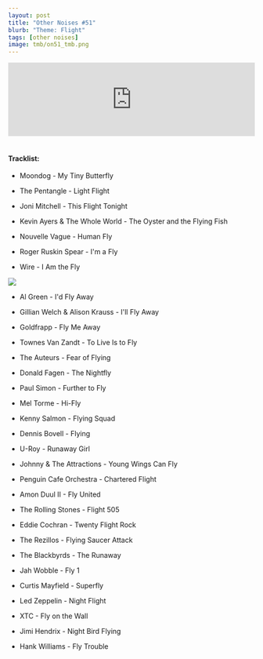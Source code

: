 ```yaml
---
layout: post
title: "Other Noises #51"
blurb: "Theme: Flight"
tags: [other noises]
image: tmb/on51_tmb.png
---
```


<iframe scrolling="no" id="hearthis_at_track_3737300" width="100%" height="150" src="https://hearthis.at/embed/3737300/transparent_black/?hcolor=&color=&style=2&block_size=2&block_space=1&background=1&waveform=0&cover=0&autoplay=0&css=" frameborder="0" allowtransparency allow="autoplay"><p>Listen to <a href="https://hearthis.at/zerocc/zeroccother-noises-51-26919-flight-8nb/" target="_blank">Other Noises #51 (26/9/19) - FLIGHT</a> <span>by</span><a href="https://hearthis.at/zerocc/" target="_blank" >Zero</a> <span>on</span> <a href="https://hearthis.at/" target="_blank">hearthis.at</a></p></iframe>
&nbsp;

#### Tracklist:

- Moondog - My Tiny Butterfly

- The Pentangle - Light Flight
- Joni Mitchell - This Flight Tonight
- Kevin Ayers & The Whole World - The Oyster and the Flying Fish

- Nouvelle Vague - Human Fly
- Roger Ruskin Spear - I'm a Fly
- Wire - I Am the Fly

![](https://lh3.googleusercontent.com/6wd_Chvfay8fjJBRpnequyP4pbm3aMNMTB567hhpL0tK-Hkiucy1JICu7GPNyc35G_iAPZHsq2nw8Gh5uM2P4OshV_dpHh4VHPnuLbEqYG7I07A7FiKrtJ526sJeNWJ5Ze4vag2MImpGmxyc7P5Z7QTiDwBI__JAONmSYmDab0UENriSH6Jnn94oswHd0bYu8IafBQ-NJdyTL5GLDpl6axCTf_UburZqnOviuBmKjZ7vCCavW4rMAxPTu6gvj4b-X4raAZngo66MTpwrzHddfPG84VSrn93kE9QJZGmt_qY25rq4UGfGwFwjCQ7mmCQ0MUKkTMBs2syTKOcxy8BKlpPnzBobJ989cgDrg0R7Uxi78lWlKeaU7f33m0mpGwMnHWXvwwuMQUCrLK8rQ84oF2Sbkdq3oSZd7rWbIMgmvLxWfFjt7BDH73AoYZdg07zxRBbDIknDoiDwBfZlO79DdebBSDuqbs36Z73T6xGcD8WqLkycRQqJOIOV7_ne2Jyb4EbyFqtQYjf_gE3SILtoBodWVfvZWxKLlQFFHKBkARZ6rP0poi8qKltCTETtMSNgJ0pHg-iI306RbQ8nDTvDPCENLea-HrEokjJ3yqkextg2G48p1vDVF2KFra1sWdeh0oYFwCB7eoeIuzE-kQXXtVhh_4AyvP8EyYWHZeapw-wfL1M=s500-no)

- Al Green - I'd Fly Away
- Gillian Welch & Alison Krauss - I'll Fly Away
- Goldfrapp - Fly Me Away

- Townes Van Zandt - To Live Is to Fly
- The Auteurs - Fear of Flying
- Donald Fagen - The Nightfly

- Paul Simon - Further to Fly
- Mel Torme - Hi-Fly
- Kenny Salmon - Flying Squad

- Dennis Bovell - Flying
- U-Roy - Runaway Girl
- Johnny & The Attractions - Young Wings Can Fly

- Penguin Cafe Orchestra - Chartered Flight
- Amon Duul II - Fly United

- The Rolling Stones - Flight 505
- Eddie Cochran - Twenty Flight Rock
- The Rezillos - Flying Saucer Attack

- The Blackbyrds - The Runaway
- Jah Wobble - Fly 1
- Curtis Mayfield - Superfly

- Led Zeppelin - Night Flight
- XTC - Fly on the Wall
- Jimi Hendrix - Night Bird Flying

- Hank Williams - Fly Trouble
